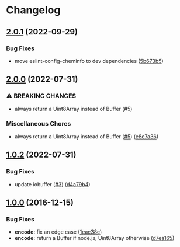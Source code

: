 # Changelog

## [2.0.1](https://github.com/image-js/fast-bmp/compare/v2.0.0...v2.0.1) (2022-09-29)


### Bug Fixes

* move eslint-config-cheminfo to dev dependencies ([5b673b5](https://github.com/image-js/fast-bmp/commit/5b673b5e13a10eb1aa63985a21cbddfcf4401e42))

## [2.0.0](https://github.com/image-js/fast-bmp/compare/v1.0.2...v2.0.0) (2022-07-31)


### ⚠ BREAKING CHANGES

* always return a Uint8Array instead of Buffer (#5)

### Miscellaneous Chores

* always return a Uint8Array instead of Buffer ([#5](https://github.com/image-js/fast-bmp/issues/5)) ([e8e7a36](https://github.com/image-js/fast-bmp/commit/e8e7a3659f5869271c916a348a35a899f40e2ac0))

## [1.0.2](https://github.com/image-js/fast-bmp/compare/v1.0.1...v1.0.2) (2022-07-31)


### Bug Fixes

* update iobuffer ([#3](https://github.com/image-js/fast-bmp/issues/3)) ([d4a79b4](https://github.com/image-js/fast-bmp/commit/d4a79b44426713dfb2f3b6450e5d5be6d7e7d2b0))

## [1.0.0](https://github.com/image-js/fast-bmp/compare/v0.0.1...v1.0.0) (2016-12-15)


### Bug Fixes

* **encode:** fix an edge case ([1eac38c](https://github.com/image-js/fast-bmp/commit/1eac38c))
* **encode:** return a Buffer if node.js, Uint8Array otherwise ([d7ea165](https://github.com/image-js/fast-bmp/commit/d7ea165))
